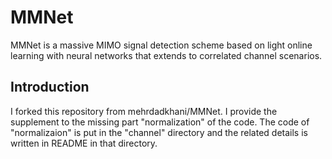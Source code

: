 # MMNet
MMNet is a massive MIMO signal detection scheme based on light online learning with neural networks that extends to correlated channel scenarios. 

## Introduction
I forked this repository from mehrdadkhani/MMNet.
I provide the supplement to the missing part "normalization" of the code.
The code of "normalizaion" is put in the "channel" directory and the related details is written in README in that directory.
